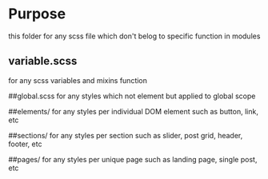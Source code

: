 # Purpose
this folder for any scss file which don't belog to specific function in modules

## variable.scss
for any scss variables and mixins function

##global.scss
for any styles which not element but applied to global scope

##elements/
for any styles per individual DOM element such as button, link, etc

##sections/
for any styles per section such as slider, post grid, header, footer, etc

##pages/
for any styles per unique page such as landing page, single post, etc
